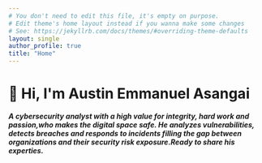 ```yaml
---
# You don't need to edit this file, it's empty on purpose.
# Edit theme's home layout instead if you wanna make some changes
# See: https://jekyllrb.com/docs/themes/#overriding-theme-defaults
layout: single
author_profile: true
title: "Home"
---
```



# 👋 Hi, I'm Austin Emmanuel Asangai


**_A cybersecurity analyst with a high value for integrity, hard work and passion,who makes the digital space safe. He analyzes vulnerabilities, detects breaches and responds to incidents filling the gap between organizations and their security risk exposure.Ready to
share his experties._**
